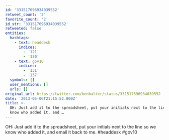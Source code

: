 ```yaml
---
id: '331517696934039552'
retweet_count: '3'
favorite_count: '2'
id_str: '331517696934039552'
retweeted: false
entities:
  hashtags:
    - text: headdesk
      indices:
        - '121'
        - '130'
    - text: gov10
      indices:
        - '131'
        - '137'
  symbols: []
  user_mentions: []
  urls: []
original_url: https://twitter.com/benbalter/status/331517696934039552
date: '2013-05-06T21:15:52.000Z'
title: >-
  OH: Just add it to the spreadsheet, put your initials next to the line so we
  know who added it, and …
---
```


OH: Just add it to the spreadsheet, put your initials next to the line so we know who added it, and email it back to me. #headdesk #gov10